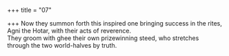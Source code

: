 +++
title = "07"

+++
Now they summon forth this inspired one bringing success in the rites,  Agni the Hotar, with their acts of reverence.  
They groom with ghee their own prizewinning steed, who stretches  
through the two world-halves by truth.  